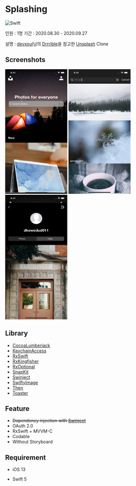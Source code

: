 # Splashing

 ![Swift](http://img.shields.io/badge/Swift-5.3-orange.svg)

 인원 : 1명
 기간 : 2020.08.30 - 2020.09.27

 설명 : [devxoul](http://github.com/devxoul)님의 [Drrrible](https://github.com/devxoul/Drrrible)을 참고한 [Unsplash](https://apps.apple.com/us/app/unsplash/id1290631746) Clone

 ## Screenshots

 <img src="Splashing/Resource/Screenshot/MainViewController.png" width="200" height="400"> <img src="Splashing/Resource/Screenshot/SearchViewController.png" width="200" height="400"> <img src="Splashing/Resource/Screenshot/ProfileViewController.png" width="200" height="400">

 ## Library

 - [CocoaLumberjack](https://github.com/CocoaLumberjack/CocoaLumberjack)
 - [KeychainAccess](https://github.com/kishikawakatsumi/KeychainAccess)
 - [RxSwift](https://github.com/kishikawakatsumi/KeychainAccess)
 - [RxKingfisher](https://github.com/RxSwiftCommunity/RxKingfisher)
 - [RxOptional](https://github.com/RxSwiftCommunity/RxOptional)
 - [SnapKit](https://github.com/SnapKit/SnapKit)
 - [Swinject](https://github.com/Swinject/Swinject)
 - [SwiftyImage](https://github.com/devxoul/SwiftyImage)
 - [Then](https://github.com/devxoul/Then)
 - [Toaster](https://github.com/devxoul/Toaster)

 ## Feature

 - ~~Dependency injection with [Swinject](https://github.com/Swinject/Swinject)~~
 - OAuth 2.0
 - RxSwift + MVVM-C
 - Codable
 - Without Storyboard

 ## Requirement

 - iOS 13

 - Swift 5




